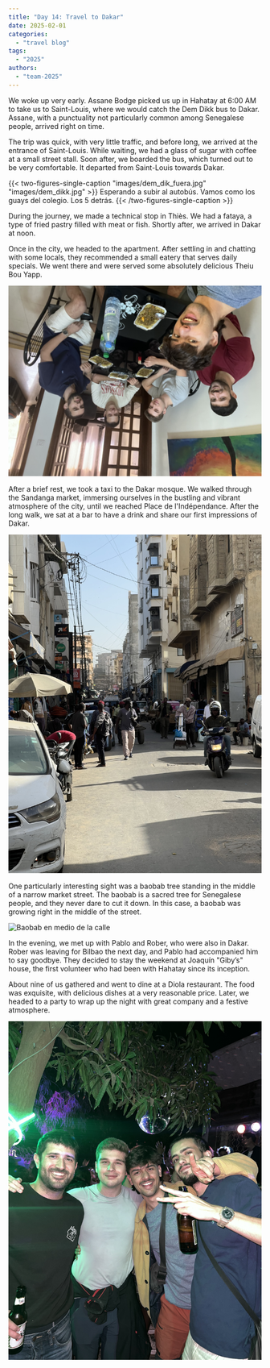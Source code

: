 ```yaml
---
title: "Day 14: Travel to Dakar"  
date: 2025-02-01
categories:  
  - "travel blog"  
tags:  
  - "2025"  
authors:  
  - "team-2025"  
---
```


We woke up very early. Assane Bodge picked us up in Hahatay at 6:00 AM to take us to Saint-Louis, where we would catch the Dem Dikk bus to Dakar. Assane, with a punctuality not particularly common among Senegalese people, arrived right on time.

The trip was quick, with very little traffic, and before long, we arrived at the entrance of Saint-Louis. While waiting, we had a glass of sugar with coffee at a small street stall. Soon after, we boarded the bus, which turned out to be very comfortable. It departed from Saint-Louis towards Dakar.

{{< two-figures-single-caption "images/dem_dik_fuera.jpg" "images/dem_dikk.jpg" >}}
Esperando a subir al autobús. Vamos como los guays del colegio. Los 5 detrás.
{{< /two-figures-single-caption >}}

During the journey, we made a technical stop in Thiès. We had a fataya, a type of fried pastry filled with meat or fish. Shortly after, we arrived in Dakar at noon.

Once in the city, we headed to the apartment. After settling in and chatting with some locals, they recommended a small eatery that serves daily specials. We went there and were served some absolutely delicious Theiu Bou Yapp.

![Theiu Bou Yapp](images/thie-bou-yapp.jpg "Theiu Bou Yapp prepared by the women at the corner stall.")


After a brief rest, we took a taxi to the Dakar mosque. We walked through the Sandanga market, immersing ourselves in the bustling and vibrant atmosphere of the city, until we reached Place de l'Indépendance. After the long walk, we sat at a bar to have a drink and share our first impressions of Dakar.

![Paseo por el mercado](images/paseo-mercado.jpg "Strolling through the Sandanga market.")

One particularly interesting sight was a baobab tree standing in the middle of a narrow market street. The baobab is a sacred tree for Senegalese people, and they never dare to cut it down. In this case, a baobab was growing right in the middle of the street.

![Baobab en medio de la calle](images/baobab-mercado.jpg "Giant baobab in the middle of the street.")

In the evening, we met up with Pablo and Rober, who were also in Dakar. Rober was leaving for Bilbao the next day, and Pablo had accompanied him to say goodbye. They decided to stay the weekend at Joaquín "Giby’s" house, the first volunteer who had been with Hahatay since its inception.

About nine of us gathered and went to dine at a Diola restaurant. The food was exquisite, with delicious dishes at a very reasonable price. Later, we headed to a party to wrap up the night with great company and a festive atmosphere.

![Disrutando de una fiesta en Dakar](images/fiesta-primera.jpg "Enjoying a party in Dakar.")